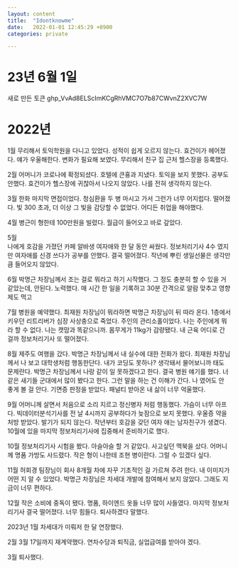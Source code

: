 ```yaml
---
layout: content
title:  "Idontknowme"
date:   2022-01-01 12:45:29 +0900
categories: private

---
```


# 23년 6월 1일 
새로 만든 토큰
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

# 2022년
1월
    무리해서 토익학원을 다니고 있었다. 성적이 쉽게 오르지 않는다.
    효건이가 헤어졌다. 얘가 우울해한다. 변화가 필요해 보였다. 
    무리해서 친구 집 근처 헬스장을 등록했다.

2월
    어머니가 코로나에 확정되셨다. 호텔에 큰횽과 지냈다.
    토익을 보지 못했다. 공부도 안했다.
    효건이가 헬스장에 귀찮아서 나오지 않았다.
    나를 전혀 생각하지 않는다.

3월
    한화 마지막 면접이었다. 청심환을 두 병 마시고 가서 그런가 너무 어지럽다.
    떨어졌다.
    빛 300 초과, 더 이상 그 빛을 감당할 수 없었다. 
    어디든 취업을 해야했다.

4월
    병근이 형한테 100만원을 빌렸다. 월급이 들어오고 바로 갚았다.

5월  
    나에게 호감을 가졌던 카페 알바생 여자애와 한 달 동안 싸웠다. 
    정보처리기사 4수 였지만 여자애를 신경 쓰다가 공부를 안했다. 
    결국 떨어졌다.
    작년에 뿌린 생일선물은 생각만큼 들어오지 않았다.

6월
    박명근 차장님께서 조는 걸로 뭐라고 하기 시작했다.
    그 정도 충분히 할 수 있을 거 같았는데, 안된다.
    노력했다. 매 시간 한 일을 기록하고 30분 간격으로 알람 맞추고 영향제도 먹고 

7월
    병원을 예약했다.
    최재원 차장님이 뭐라하면 박명근 차장님이 뒤 따라 온다.
    1층에서 키우던 리트리버가 심장 사상충으로 죽었다. 주인의 관리소홀이었다.
    나는 주인에게 뭐라 할 수 없다. 나는 캣맘과 똑같으니까.
    몸무게가 11kg가 감량됐다. 내 근육 어디로 간 걸까
    정보처리기사 또 떨어졌다.
    
8월
    제주도 여행을 갔다. 박명근 차장님께서 내 실수에 대한 전화가 왔다.
    최재원 차장님께서 나 보고 대학생처럼 행동한단다. 
    내가 코딩도 못하나? 생각돼서 물어보니까 태도 문제란다.
    박명근 차장님께서 나랑 같이 일 못하겠다고 한다. 결국 병원 얘기를 했다.
    너 같은 새기들 군대에서 많이 봤다고 한다.
    그런 말을 하는 건 이해가 간다. 나 였어도 안 좋게 볼 걸 안다.
    기면증 판정을 받았다. 패널티 받아온 내 삶이 너무 억울했다.

9월
    어머니께 살면서 처음으로 소리 지르고 정신병자 처럼 행동했다. 가슴이 너무 아프다.
    빅데이터분석기사를 전 날 4시까지 공부하다가 늦잠으로 보지 못했다.
    우울증 약을 처방 받았다. 발기가 되지 않는다.
    작년부터 호감을 갖던 여자 애는 남자친구가 생겼다. 
    10월에 있을 마지막 정보처리기사에 집중해서 준비하기로 했다.

10월
    정보처리기사 시험을 봤다. 아슬아슬 할 거 같았다.
    사고싶던 맥북을 샀다. 어머니께 명품 가방도 사드렸다.
    작은 형이 나한테 조현 병이란다. 그럴 수 있겠다 싶다.

11월
    허회경 팀장님이 회사 8개월 차에 자꾸 기초적인 걸 가르쳐 주려 한다. 
    내 이미지가 어떤 지 알 수 있었다.
    박명근 차장님은 차세대 개발에 참여해서 보지 않았다.
    그래도 지금이 너무 편하다.

12월
    작은 소비에 중독이 됐다. 명품, 하이엔드 옷들 너무 많이 사들였다.
    마지막 정보처리기사 결국 떨어졌다.
    너무 힘들다.
    퇴사하겠다 말했다.


2023년
1월
    차세대가 미뤄저 한 달 연장했다.

2월
    3월 17일까지 재계약했다. 연차수당과 퇴직금, 실업급여를 받아야 겠다.

3월
    퇴사했다.